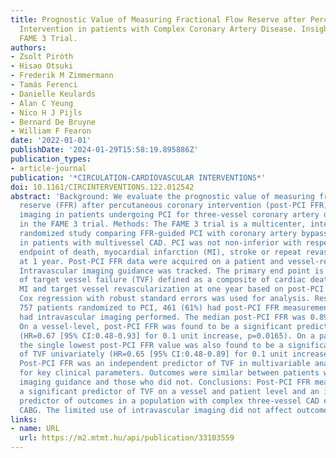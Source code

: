 ```yaml
---
title: Prognostic Value of Measuring Fractional Flow Reserve after Percutaneous Coronary
  Intervention in patients with Complex Coronary Artery Disease. Insights from the
  FAME 3 Trial.
authors:
- Zsolt Piróth
- Hisao Otsuki
- Frederik M Zimmermann
- Tamás Ferenci
- Danielle Keulards
- Alan C Yeung
- Nico H J Pijls
- Bernard De Bruyne
- William F Fearon
date: '2022-01-01'
publishDate: '2024-01-29T15:58:19.895886Z'
publication_types:
- article-journal
publication: '*CIRCULATION-CARDIOVASCULAR INTERVENTIONS*'
doi: 10.1161/CIRCINTERVENTIONS.122.012542
abstract: 'Background: We evaluate the prognostic value of measuring fractional flow
  reserve (FFR) after percutaneous coronary intervention (post-PCI FFR) and intravascular
  imaging in patients undergoing PCI for three-vessel coronary artery disease (CAD)
  in the FAME 3 trial. Methods: The FAME 3 trial is a multicenter, international,
  randomized study comparing FFR-guided PCI with coronary artery bypass grafting (CABG)
  in patients with multivessel CAD. PCI was not non-inferior with respect to the primary
  endpoint of death, myocardial infarction (MI), stroke or repeat revascularization
  at 1 year. Post-PCI FFR data were acquired on a patient and vessel-related basis.
  Intravascular imaging guidance was tracked. The primary end point is a comparison
  of target vessel failure (TVF) defined as a composite of cardiac death, target vessel
  MI and target vessel revascularization at one year based on post-PCI FFR values.
  Cox regression with robust standard errors was used for analysis. Results: Of the
  757 patients randomized to PCI, 461 (61%) had post-PCI FFR measurement and 11.1%
  had intravascular imaging performed. The median post-PCI FFR was 0.89 [IQR 0.85-0.94].
  On a vessel-level, post-PCI FFR was found to be a significant predictor of TVF univariately
  (HR=0.67 [95% CI:0.48-0.93] for 0.1 unit increase, p=0.0165). On a patient-level,
  the single lowest post-PCI FFR value was also found to be a significant predictor
  of TVF univariately (HR=0.65 [95% CI:0.48-0.89] for 0.1 unit increase, p=0.0074).
  Post-PCI FFR was an independent predictor of TVF in multivariable analysis adjusted
  for key clinical parameters. Outcomes were similar between patients who had intravascular
  imaging guidance and those who did not. Conclusions: Post-PCI FFR measurement was
  a significant predictor of TVF on a vessel and patient level and an independent
  predictor of outcomes in a population with complex three-vessel CAD eligible for
  CABG. The limited use of intravascular imaging did not affect outcomes.'
links:
- name: URL
  url: https://m2.mtmt.hu/api/publication/33103559
---
```

